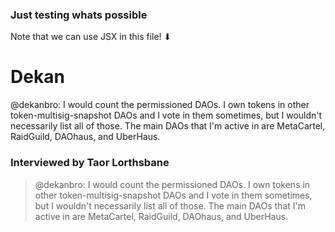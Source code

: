 ### Just testing whats possible

Note that we can use JSX in this file! ⬇

<div>
    <h1 className="font-display text-5xl">Dekan</h1>
    <p className="font-base">
        @dekanbro: I would count the permissioned DAOs. I own tokens in other
        token-multisig-snapshot DAOs and I vote in them sometimes, but I
        wouldn't necessarily list all of those. The main DAOs that I'm active in
        are MetaCartel, RaidGuild, DAOhaus, and UberHaus.
    </p>
</div>

### Interviewed by Taor Lorthsbane

> @dekanbro: I would count the permissioned DAOs. I own tokens in other token-multisig-snapshot DAOs and I vote in them sometimes, but I wouldn't necessarily list all of those. The main DAOs that I'm active in are MetaCartel, RaidGuild, DAOhaus, and UberHaus.
